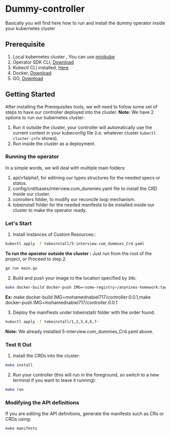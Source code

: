 # Dummy-controller
Basically you will find here how to run and install the dummy operator inside your kubernetes cluster

## Prerequisite
1. Local kubernetes cluster ,  You can use [minikube](https://minikube.sigs.k8s.io/docs/start/)
2. Operator SDK CLI, [Download](https://sdk.operatorframework.io/docs/installation/)
3. Kubectl CLI installed, [Here](https://kubernetes.io/docs/tasks/tools/install-kubectl-linux/)
4. Docker, [Download](https://docs.docker.com/get-docker/)
5. GO, [Download](https://go.dev/dl/)

## Getting Started
After installing the Prerequisites tools, we will need to follow some set of steps to have our controller deployed into the cluster.
**Note:** We have 2 options to run our kubernetes cluster:
1. Run it outside the cluster, your controller will automatically use the current context in your kubeconfig file (i.e. whatever cluster `kubectl cluster-info` shows).
2. Run inside the cluster as a deployment.


### Running the operator
In a simple words, we will deal with multiple main folders:
1. api/v1alpha1, for editning our types structures for the needed specs or status.
2. config/crd/bases/interview.com_dummies.yaml file to install the CRD inside our cluster.
3. conrollers folder, to modify our reconcile loop mechanism.
4. tobeinstall folder for the needed manifests to be installed inside our cluster to make the operator ready.

### Let's Start
1. Install Instances of Custom Resources::
```sh
kubectl apply -f tobeinstall/5-interview.com_dummies_Crd.yaml
```
**To run the operator outside the cluster :** Just run from the root of the project, or Proceed to step 2.
```sh
go run main.go
```
2. Build and push your image to the location specified by `IMG`:
	
```sh
make docker-build docker-push IMG=<some-registry>/anynines-homework:tag
```
**Ex:**	make docker-build IMG=mohamednabiel717/controller:0.0.1,make docker-push IMG=mohamednabiel717/controller:0.0.1

3. Deploy the manifiests under tobeinstall/ folder with the order found.

```sh
kubectl apply -f tobeinstall/1,2,3,4,6,7-
```
**Note:** We already installed 5-interview.com_dummies_Crd.yaml above.


### Test It Out 
1. Install the CRDs into the cluster:

```sh
make install
```

2. Run your controller (this will run in the foreground, so switch to a new terminal if you want to leave it running):

```sh
make run
```

### Modifying the API definitions
If you are editing the API definitions, generate the manifests such as CRs or CRDs using:

```sh
make manifests
```
